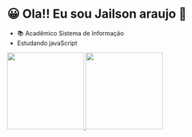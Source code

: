 ### <h1 style="display: inline_block">😀 Ola!! Eu sou Jailson araujo 👋</h1>

- 📚 Acadêmico Sistema de Informação
- Estudando javaScript

<div style="display: inline_block">
  <a href="https://github.com/jailsonaraujo">
  <img height="180em" src="https://github-readme-stats.vercel.app/api?username=jailsonaraujo&show_icons=true&theme=merko&include_all_commits=true&count_private=true"/>
  <img height="180em" src="https://github-readme-stats.vercel.app/api/top-langs/?username=jailsonaraujo&layout=compact&langs_count=7&theme=merko"/>
</div>
